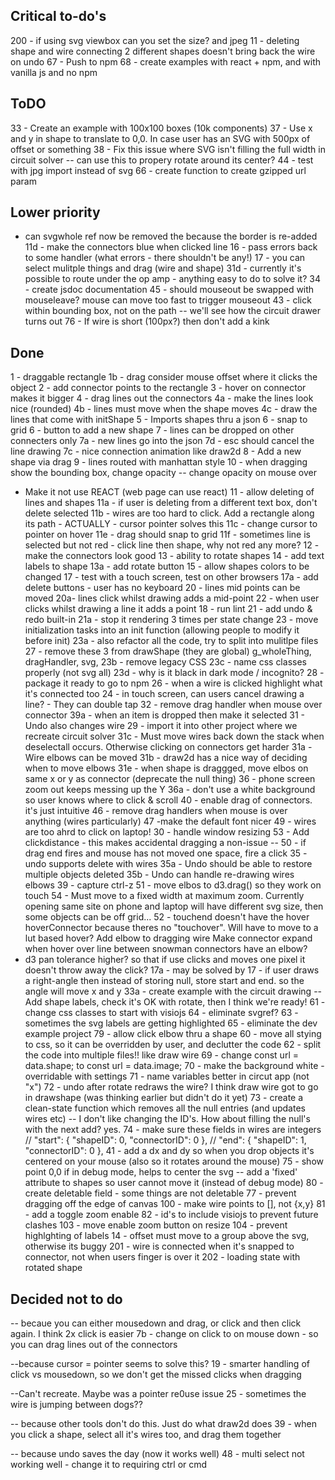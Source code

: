 ## Critical to-do's
200 - if using svg viewbox can you set the size? and jpeg
11 - deleting shape and wire connecting 2 different shapes doesn't bring back the wire on undo
67 - Push to npm
68 - create examples with react + npm, and with vanilla js and no npm

## ToDO
33 - Create an example with 100x100 boxes (10k components)
37 - Use x and y in shape to translate to 0,0. In case user has an SVG with 500px of offset or something
38 - Fix this issue where SVG isn't filling the full width in circuit solver
-- can use this to propery rotate around its center?
44 - test with jpg import instead of svg
66 - create function to create gzipped url param


## Lower priority
- can svgwhole ref now be removed the because the border is re-added
11d - make the connectors blue when clicked line
16 - pass errors back to some handler (what errors - there shouldn't be any!)
17 - you can select mulitple things and drag (wire and shape)
31d - currently it's possible to route under the op amp - anything easy to do to solve it?
34 - create jsdoc documentation
45 - should mouseout be swapped with mouseleave? mouse can move too fast to trigger mouseout
43 - click within bounding box, not on the path -- we'll see how the circuit drawer turns out
76 - If wire is short (100px?) then don't add a kink


## Done
1 - draggable rectangle
1b - drag consider mouse offset where it clicks the object
2 - add connector points to the rectangle
3 - hover on connector makes it bigger
4 - drag lines out the connectors
4a - make the lines look nice (rounded)
4b - lines must move when the shape moves
4c - draw the lines that come with initShape
5 - Imports shapes thru a json
6 - snap to grid
6 - button to add a new shape
7 - lines can be dropped on other connecters only
7a - new lines go into the json
7d - esc should cancel the line drawing
7c - nice connection animation like draw2d
8 - Add a new shape via drag
9 - lines routed with manhattan style
10 - when dragging show the bounding box, change opacity
-- change opacity on mouse over
- Make it not use REACT (web page can use react)
11 - allow deleting of lines and shapes
11a - if user is deleting from a different text box, don't delete selected
11b - wires are too hard to click. Add a rectangle along its path - ACTUALLY - cursor pointer solves this
11c - change cursor to pointer on hover
11e - drag should snap to grid
11f - sometimes line is selected but not red - click line then shape, why not red any more?
12 - make the connectors look good
13 - ability to rotate shapes
14 - add text labels to shape
13a - add rotate button
15 - allow shapes colors to be changed
17 - test with a touch screen, test on other browsers
17a - add delete buttons - user has no keyboard
20 - lines mid points can be moved
20a- lines click whilst drawing adds a mid-point
22 - when user clicks whilst drawing a line it adds a point
18 - run lint
21 - add undo & redo built-in
21a  - stop it rendering 3 times per state change
23 - move initialization tasks into an init function (allowing people to modify it before init)
23a - also refactor all the code, try to split into mulitlpe files
27 - remove these 3 from drawShape (they are global)
          g_wholeThing,
          dragHandler,
          svg,
23b - remove legacy CSS
23c - name css classes properly (not svg all)
23d - why is it black in dark mode / incognito?
28 - package it ready to go to npm
26 - when a wire is clicked highlight what it's connected too
24 - in touch screen, can users cancel drawing a line? - They can double tap
32 - remove drag handler when mouse over connector
39a - when an item is dropped then make it selected
31 - Undo also changes wire
29 - import it into other project where we recreate circuit solver
31c - Must move wires back down the stack when deselectall occurs. Otherwise clicking on connectors get harder
31a - Wire elbows can be moved
31b - draw2d has a nice way of deciding when to move elbows
31e - when shape is draggged, move elbos on same x or y as connector (deprecate the null thing)
36 - phone screen zoom out keeps messing up the Y
36a - don't use a white background so user knows where to click & scroll
40 - enable drag of connectors. it's just intuitive
46 - remove drag handlers when mouse is over anything (wires particularly)
47  -make the default font nicer
49 - wires are too ahrd to click on laptop!
30 - handle window resizing
53 - Add clickdistance - this makes accidental dragging a non-issue
-- 50 - if drag end fires and mouse has not moved one space, fire a click
35 - undo supports delete with wires
35a - Undo should be able to restore multiple objects deleted
35b - Undo can handle re-drawing wires elbows
39 - capture ctrl-z
51 - move elbos to d3.drag() so they work on touch
54 - Must move to a fixed width at maximum zoom. Currently opening same site on phone and laptop will have different svg size, then some objects can be off grid...
52 - touchend doesn't have the hover hoverConnector because theres no "touchover". Will have to move to a lut based hover?
Add elbow to dragging wire
Make connector expand when hover over
line between snowman connectors have an elbow?
- d3 pan tolerance higher? so that if use clicks and moves one pixel it doesn't throw away the click?
17a - may be solved by 17 - if user draws a right-angle then instead of storing null, store start and end. so the angle will move x and y
33a - create example with the circuit drawing
-- Add shape labels, check it's OK with rotate, then I think we're ready!
61 - change css classes to start with visiojs
64 - eliminate svgref?
63 - sometimes the svg labels are getting highlighted
65 - eliminate the dev example project
79 - allow click elbow thru a shape
60 - move all stying to css, so it can be overridden by user, and declutter the code
62 - split the code into multiple files!! like draw wire
69 - change   const url = data.shape; to   const url = data.image;
70 - make the background white - overridable with settings
71 - name variables better in circut app (not "x")
72 - undo after rotate redraws the wire? I think draw wire got to go in drawshape (was thinking earlier but didn't do it yet)
73 - create a clean-state function which removes all the null entries (and updates wires etc)
-- I don't like changing the ID's. How about filling the null's with the next add? yes.
74 - make sure these fields in wires are integers
    //   "start": { "shapeID": 0, "connectorID": 0 },
    //   "end": { "shapeID": 1, "connectorID": 0 },
41 - add a dx and dy so when you drop objects it's centered on your mouse (also so it rotates around the mouse)
75 - show point 0,0 if in debug mode, helps to center the svg
--  add a 'fixed' attribute to shapes so user cannot move it (instead of debug mode)
80 - create deletable field - some things are not deletable
77 - prevent dragging off the edge of canvas
100 - make wire points to [], not {x,y}
81 - add a toggle zoom enable
82 - id's to include visiojs to prevent future clashes
103 - move enable zoom button on resize
104 - prevent highlghting of labels
14 - offset must move to a group above the svg, otherwise its buggy
201 - wire is connected when it's snapped to connector, not when users finger is over it
202 - loading state with rotated shape

## Decided not to do
-- becaue you can either mousedown and drag, or click and then click again. I think 2x click is easier
7b - change on click to on mouse down - so you can drag lines out of the connectors

--because cursor = pointer seems to solve this?
19 - smarter handling of click vs mousedown, so we don't get the missed clicks when dragging

--Can't recreate. Maybe was a pointer re0use issue
25 - sometimes the wire is jumping between dogs??

-- because other tools don't do this. Just do what draw2d does
39 - when you click a shape, select all it's wires too, and drag them together

-- because undo saves the day (now it works well)
48 - multi select not working well - change it to requiring ctrl or cmd